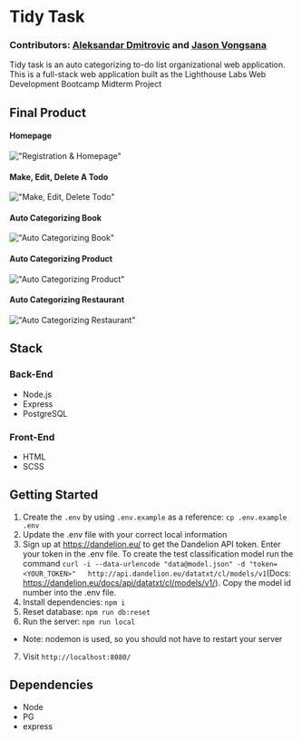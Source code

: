 # Tidy Task

### Contributors: [Aleksandar Dmitrovic](https://github.com/AleksandarDmitrovic) and [Jason Vongsana](https://github.com/jvongsana)

Tidy task is an auto categorizing to-do list organizational web application. This is a full-stack web application built as the Lighthouse Labs Web Development Bootcamp Midterm Project

## Final Product

#### Homepage

!["Registration & Homepage"](https://github.com/AleksandarDmitrovic/tidyTask/blob/master/docs/register&homepage.gif?raw=true)

#### Make, Edit, Delete A Todo

!["Make, Edit, Delete Todo"](https://github.com/AleksandarDmitrovic/tidyTask/blob/master/docs/make&delete%20_todo.gif?raw=true)

#### Auto Categorizing Book

!["Auto Categorizing Book"](https://github.com/AleksandarDmitrovic/tidyTask/blob/master/docs/book-todo.gif?raw=true)

#### Auto Categorizing Product

!["Auto Categorizing Product"](https://github.com/AleksandarDmitrovic/tidyTask/blob/master/docs/product-todo.gif?raw=true)

#### Auto Categorizing Restaurant

!["Auto Categorizing Restaurant"](https://github.com/AleksandarDmitrovic/tidyTask/blob/master/docs/restaurant-todo.gif?raw=true)

## Stack

### Back-End
- Node.js
- Express
- PostgreSQL

### Front-End
- HTML
- SCSS

## Getting Started

1. Create the `.env` by using `.env.example` as a reference: `cp .env.example .env`
2. Update the .env file with your correct local information 
3. Sign up at https://dandelion.eu/ to get the Dandelion API token. Enter your token in the .env file. To create the test classification model run the command  `curl -i --data-urlencode "data@model.json" -d "token=<YOUR_TOKEN>"   http://api.dandelion.eu/datatxt/cl/models/v1`(Docs: https://dandelion.eu/docs/api/datatxt/cl/models/v1/). Copy the model id number into the .env file.
4. Install dependencies: `npm i`
5. Reset database: `npm run db:reset`
6. Run the server: `npm run local`
  - Note: nodemon is used, so you should not have to restart your server
7. Visit `http://localhost:8080/`

## Dependencies

- Node
- PG
- express

